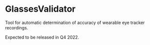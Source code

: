 # GlassesValidator
Tool for automatic determination of accuracy of wearable eye tracker recordings.

Expected to be released in Q4 2022.
